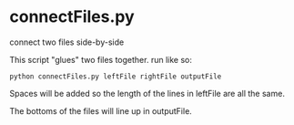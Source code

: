 connectFiles.py
===============

connect two files side-by-side

This script "glues" two files together. 
run like so:

    python connectFiles.py leftFile rightFile outputFile

Spaces will be added so the length of the lines in leftFile are all the same.

The bottoms of the files will line up in outputFile.


